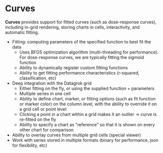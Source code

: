 # Curves

**Curves** provides support for fitted curves (such as dose-response curves), 
including in-grid rendering, storing charts in cells, interactivity, and automatic fitting.

- Fitting: computing parameters of the specified function to best fit the data
    - Uses BFGS optimization algorithm (multi-threading for performance).
      For dose-response curves, we are typically fitting the sigmoid function
    - Ability to dynamically register custom fitting functions
    - Ability to get fitting performance characteristics (r-squared, classification, etc)
- Deep integration with the Datagrok grid
    - Either fitting on the fly, or using the supplied function + parameters
    - Multiple series in one cell
    - Ability to define chart, marker, or fitting options (such as fit function or marker color)
      on the column level, with the ability to override it on a grid cell or point level
    - Clicking a point in a chart within a grid makes it an outlier -> curve is re-fitted on the fly
    - Ability to specify a chart as "reference" so that it is shown on every other chart for comparison
- Ability to overlay curves from multiple grid cells (special viewer)
- Work with series stored in multiple formats (binary for performance, json for flexibility, etc)